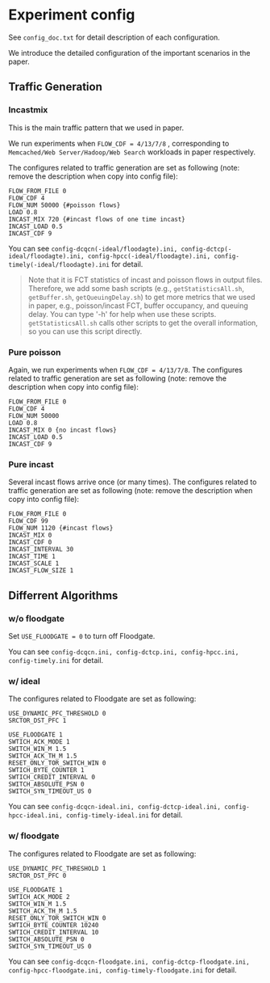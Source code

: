 # Experiment config

See `config_doc.txt` for detail description of each configuration. 

We introduce the detailed configuration of the important scenarios in the paper.

## Traffic Generation

### Incastmix

This is the main traffic pattern that we used in paper.

We run experiments when `FLOW_CDF = 4/13/7/8` , corresponding to `Memcached/Web Server/Hadoop/Web Search` workloads in paper respectively.

The configures related to traffic generation are set as following (note: remove the description when copy into config file):

```
FLOW_FROM_FILE 0
FLOW_CDF 4
FLOW_NUM 50000 {#poisson flows}
LOAD 0.8
INCAST_MIX 720 {#incast flows of one time incast}
INCAST_LOAD 0.5
INCAST_CDF 9
```

You can see `config-dcqcn(-ideal/floodagte).ini, config-dctcp(-ideal/floodagte).ini, config-hpcc(-ideal/floodagte).ini, config-timely(-ideal/floodagte).ini` for detail.

> Note that it is FCT statistics of incast and poisson flows in output files. Therefore, we add some bash scripts (e.g., `getStatisticsAll.sh`, `getBuffer.sh`, `getQueuingDelay.sh`) to get more metrics that we used in paper, e.g., poisson/incast FCT, buffer occupancy, and queuing delay.
> You can type '-h' for help when use these scripts.
> `getStatisticsAll.sh` calls other scripts to get the overall information, so you can use this script directly.


### Pure poisson

Again, we run experiments when `FLOW_CDF = 4/13/7/8`. The configures related to traffic generation are set as following (note: remove the description when copy into config file):

```
FLOW_FROM_FILE 0
FLOW_CDF 4
FLOW_NUM 50000
LOAD 0.8
INCAST_MIX 0 {no incast flows}
INCAST_LOAD 0.5
INCAST_CDF 9
```

### Pure incast

Several incast flows arrive once (or many times). The configures related to traffic generation are set as following (note: remove the description when copy into config file):

```
FLOW_FROM_FILE 0
FLOW_CDF 99
FLOW_NUM 1120 {#incast flows}
INCAST_MIX 0
INCAST_CDF 0
INCAST_INTERVAL 30
INCAST_TIME 1
INCAST_SCALE 1
INCAST_FLOW_SIZE 1
```

## Differrent Algorithms

### w/o floodgate

Set `USE_FLOODGATE = 0` to turn off Floodgate.

You can see `config-dcqcn.ini, config-dctcp.ini, config-hpcc.ini, config-timely.ini` for detail.

### w/ ideal

The configures related to Floodgate are set as following:

```
USE_DYNAMIC_PFC_THRESHOLD 0
SRCTOR_DST_PFC 1

USE_FLOODGATE 1
SWTICH_ACK_MODE 1
SWITCH_WIN_M 1.5
SWITCH_ACK_TH_M 1.5
RESET_ONLY_TOR_SWITCH_WIN 0
SWTICH_BYTE_COUNTER 1
SWTICH_CREDIT_INTERVAL 0
SWITCH_ABSOLUTE_PSN 0
SWITCH_SYN_TIMEOUT_US 0
```

You can see `config-dcqcn-ideal.ini, config-dctcp-ideal.ini, config-hpcc-ideal.ini, config-timely-ideal.ini` for detail.

### w/ floodgate

The configures related to Floodgate are set as following:

```
USE_DYNAMIC_PFC_THRESHOLD 1
SRCTOR_DST_PFC 0

USE_FLOODGATE 1
SWTICH_ACK_MODE 2
SWITCH_WIN_M 1.5
SWITCH_ACK_TH_M 1.5
RESET_ONLY_TOR_SWITCH_WIN 0
SWTICH_BYTE_COUNTER 10240
SWTICH_CREDIT_INTERVAL 10
SWITCH_ABSOLUTE_PSN 0
SWITCH_SYN_TIMEOUT_US 0
```

You can see `config-dcqcn-floodgate.ini, config-dctcp-floodgate.ini, config-hpcc-floodgate.ini, config-timely-floodgate.ini` for detail.



